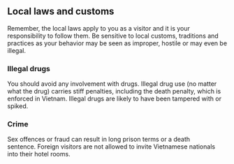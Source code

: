 ## Local laws and customs

Remember, the local laws apply to you as a visitor and it is your responsibility to follow them. Be sensitive to local customs, traditions and practices as your behavior may be seen as improper, hostile or may even be illegal.

### **Illegal drugs**

You should avoid any involvement with drugs. Illegal drug use (no matter what the drug) carries stiff penalties, including the death penalty, which is enforced in Vietnam. Illegal drugs are likely to have been tampered with or spiked.

### **Crime**

Sex offences or fraud can result in long prison terms or a death sentence. Foreign visitors are not allowed to invite Vietnamese nationals into their hotel rooms.